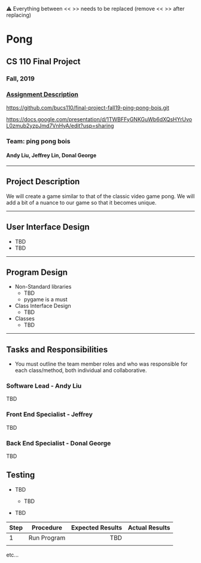 :warning: Everything between << >> needs to be replaced (remove << >> after replacing)

# Pong
## CS 110 Final Project
### Fall, 2019
### [Assignment Description](https://drive.google.com/open?id=1HLIk-539N9KiAAG1224NWpFyEl4RsPVBwtBZ9KbjicE)

https://github.com/bucs110/final-project-fall19-ping-pong-bois.git

https://docs.google.com/presentation/d/1TWBFFyGNKGuWb6dXQsHYrUvoL0zmub2yzpJmd7VnHyA/edit?usp=sharing

### Team: ping pong bois
#### Andy Liu, Jeffrey Lin, Donal George

***

## Project Description
We will create a game similar to that of the classic video game pong. We will add a bit of a nuance to our game so that it becomes unique.

***    

## User Interface Design
* TBD
* TBD

***        

## Program Design
* Non-Standard libraries
    * TBD
    * pygame is a must
* Class Interface Design
    * TBD
* Classes
    * TBD

***

## Tasks and Responsibilities
* You must outline the team member roles and who was responsible for each class/method, both individual and collaborative.

### Software Lead - Andy Liu

TBD

### Front End Specialist - Jeffrey

TBD

### Back End Specialist - Donal George

TBD

## Testing
* TBD
    * TBD

* TBD

| Step                  | Procedure     | Expected Results  | Actual Results |
| ----------------------|:-------------:| -----------------:| -------------- |
|  1  | Run Program  | TBD  |          |
|   |   |  |                 |
etc...
